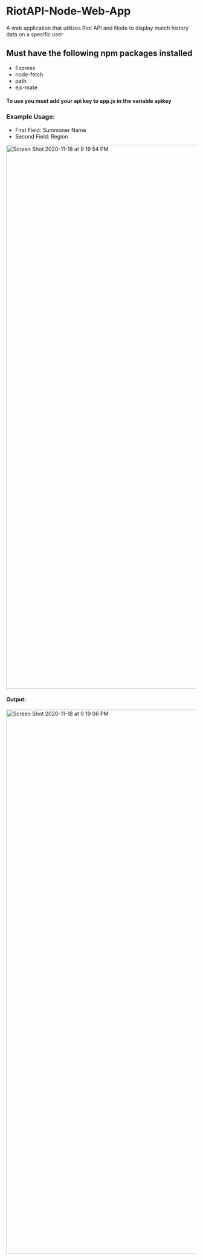# RiotAPI-Node-Web-App
A web application that utilizes Riot API and Node to display match history data on a specific user


## Must have the following npm packages installed
- Express
- node-fetch
- path
- ejs-mate
#### To use you must add your api key to app.js in the variable apikey
### Example Usage:
- First Field: Summoner Name
- Second Field: Region
  

<img width="1438" alt="Screen Shot 2020-11-18 at 9 19 54 PM" src="https://user-images.githubusercontent.com/74621126/99612770-3990b800-29e4-11eb-9271-f4916ef7f1f1.png">

#### Output:

<img width="1438" alt="Screen Shot 2020-11-18 at 9 19 06 PM" src="https://user-images.githubusercontent.com/74621126/99612847-7361be80-29e4-11eb-90a5-17e790e16ebc.png">
